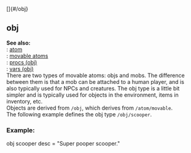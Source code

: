 []{#/obj}    
## obj    
**See also:**    
:   [atom](/ref/atom.md)    
:   [movable atoms](/ref/atom/movable.md)    
:   [procs (obj)](/ref/obj/proc.md)    
:   [vars (obj)](/ref/obj/var.md)    
There are two types of movable atoms: objs and mobs. The difference    
between them is that a mob can be attached to a human player, and is    
also typically used for NPCs and creatures. The obj type is a little bit    
simpler and is typically used for objects in the environment, items in    
inventory, etc.    
Objects are derived from `/obj`, which derives from `/atom/movable`.    
The following example defines the obj type `/obj/scooper`.    
### Example:    
obj scooper desc = \"Super pooper scooper.\"  